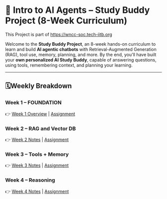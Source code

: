 # 🤖 Intro to AI Agents – Study Buddy Project (8-Week Curriculum)

This Project is part of https://wncc-soc.tech-iitb.org

Welcome to the **Study Buddy Project**, an 8-week hands-on curriculum to learn and build **AI agentic chatbots** with Retrieval-Augmented Generation (RAG), tool use, memory, planning, and more.
By the end, you'll have built your **own personalized AI Study Buddy**, capable of answering questions, using tools, remembering context, and planning your learning.

---

## 🗓Weekly Breakdown

### **Week 1 – FOUNDATION**
  👉 [Week 1 Overview](week1/week1.md) | [Assignment](week1/assignment.md)

### **Week 2 – RAG and Vector DB**
  👉 [Week 2 Notes](week2/material.md) | [Assignment](week2/assignment.md)

### **Week 3 – Tools + Memory**
  👉 [Week 3 Notes](week3/notes.md) | [Assignment](week3/assignment.md)

### **Week 4 – Reasoning**
  👉 [Week 4 Notes](week4/material.md) | [Assignment](week4/assignment.md)
